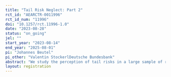 ```yaml
---
title: "Tail Risk Neglect: Part 2"
rct_id: "AEARCTR-0011996"
rct_id_num: "11996"
doi: "10.1257/rct.11996-1.0"
date: "2023-08-28"
status: "on_going"
jel: ""
start_year: "2023-08-14"
end_year: "2025-08-01"
pi: "Johannes Beutel"
pi_other: "Valentin StockerlDeutsche Bundesbank"
abstract: "We study the perception of tail risks in a large sample of representative households. This study extends a previous RCT registered under the ID AEARCTR-0009917 (results available at https://www.johannes-beutel.com). In this new RCT we are particularly interested in the role of related memories, and the role of seemingly unrelated personal experiences for tail probabilities and magnitudes. Most of this wave is framed in terms of stock market crashes. "
layout: registration
---
```


